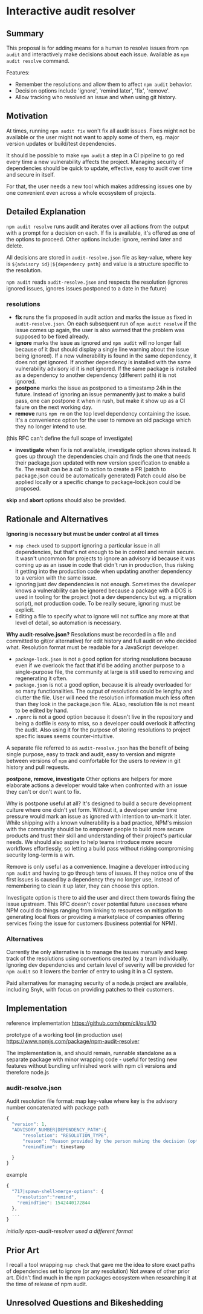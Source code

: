 # Interactive audit resolver

## Summary

This proposal is for adding means for a human to resolve issues from `npm audit` and interactively make decisions about each issue. Available as `npm audit resolve` command.

Features:
- Remember the resolutions and allow them to affect `npm audit` behavior.
- Decision options include 'ignore', 'remind later', 'fix', 'remove'.
- Allow tracking who resolved an issue and when using git history.


## Motivation

At times, running `npm audit fix` won't fix all audit issues. Fixes might not be available or the user might not want to apply some of them, eg. major version updates or build/test dependencies.

It should be possible to make `npm audit` a step in a CI pipeline to go red every time a new vulnerability affects the project. Managing security of dependencies should be quick to update, effective, easy to audit over time and secure in itself.

For that, the user needs a new tool which makes addressing issues one by one convenient even across a whole ecosystem of projects.

## Detailed Explanation

`npm audit resolve` runs audit and iterates over all actions from the output with a prompt for a decision on each. 
If fix is available, it's offered as one of the options to proceed. Other options include: ignore, remind later and delete.

All decisions are stored in `audit-resolve.json` file as key-value, where key is `${advisory id}|${dependency path}` and value is a structure specific to the resolution.

`npm audit` reads `audit-resolve.json` and respects the resolution (ignores ignored issues, ignores issues postponed to a date in the future)

### resolutions
- **fix** runs the fix proposed in audit action and marks the issue as fixed in `audit-resolve.json`. On each subsequent run of `npm audit resolve` if the issue comes up again, the user is also warned that the problem was supposed to be fixed already.
- **ignore** marks the issue as ignored and `npm audit` will no longer fail because of it (but should display a single line warning about the issue being ignored). If a new vulnerability is found in the same dependency, it does not get ignored. If another dependency is installed with the same vulnerability advisory id it is not ignored. If the same package is installed as a dependency to another dependency (different path) it is not ignored.
- **postpone** marks the issue as postponed to a timestamp 24h in the future. Instead of ignoring an issue permanently just to make a build pass, one can postpone it when in rush, but make it show up as a CI faiure on the next working day. 
- **remove** runs `npm rm` on the top level dependency containing the issue. It's a convenience option for the user to remove an old package which they no longer intend to use. 

(this RFC can't define the full scope of investigate)
- **investigate** when fix is not available, investigate option shows instead. It goes up through the dependencies chain and finds the one that needs their package.json updated with new version specification to enable a fix. 
The result can be a call to action to create a PR (patch to package.json could be automatically generated)
Patch could also be applied locally or a specific change to package-lock.json could be proposed. 

**skip** and **abort** options should also be provided.

## Rationale and Alternatives

**Ignoring is necessary but must be under control at all times**
- `nsp check` used to support ignoring a particular issue in all dependencies, but that's not enough to be in control and remain secure. It wasn't uncommon for projects to ignore an advisory id because it was coming up as an issue in code that didn't run in production, thus risking it getting into the production code when updating another dependency to a version with the same issue.
- ignoring just dev dependencies is not enough. Sometimes the developer knows a vulnerability can be ignored because a package with a DOS is used in tooling for the project (not a dev dependency but eg. a migration script), not production code. To be really secure, ignoring must be explicit. 
- Editing a file to specify what to ignore will not suffice any more at that level of detail, so automation is necessary.

**Why audit-resolve.json?**
Resolutions must be recorded in a file and committed to git(or alternative) for edit history and full audit on who decided what.
Resolution format must be readable for a JavaScript developer.

- `package-lock.json` is not a good option for storing resolutions because even if we overlook the fact that it'd be adding another purpose to a single-purpose file, the community at large is still used to removing and regenerating it often. 
- `package.json` is not a good option, because it is already overloaded for so many functionalities. The output of resolutions could be lengthy and clutter the file. User will need the resolution information much less often than they look in the package.json file. ALso, resolution file is not meant to be edited by hand.
- `.npmrc` is not a good option because it doesn't live in the repository and being a dotfile is easy to miss, so a developer could overlook it affecting the audit. Also using it for the purpose of storing resolutions to project specific issues seems counter-intuitive.

A separate file referred to as `audit-resolve.json` has the benefit of being single purpose, easy to track and audit, easy to version and migrate between versions of `npm` and comfortable for the users to review in git history and pull requests.

**postpone, remove, investigate**
Other options are helpers for more elaborate actions a developer would take when confronted with an issue they can't or don't want to fix. 

Why is postpone useful at all? It's designed to build a secure development culture where one didn't yet form. Without it, a developer under time pressure would mark an issue as ignored with intention to un-mark it later. 
While shipping with a known vulnerability is a bad practice, NPM's mission with the community should be to empower people to build more secure products and trust their skill and understanding of their project's particular needs. We should also aspire to help teams introduce more secure workflows effortlessly, so letting a build pass without risking compromising security long-term is a win. 

Remove is only useful as a convenience. Imagine a developer introducing `npm audit` and having to go through tens of issues. If they notice one of the first issues is caused by a dependency they no longer use, instead of remembering to clean it up later, they can choose this option.

Investigate option is there to aid the user and direct them towards fixing the issue upstream.
This RFC doesn't cover potential future usecases where NPM could do things ranging from linking to resources on mitigation to generating local fixes or providing a marketplace of companies offering services fixing the issue for customers (business potential for NPM).

### Alternatives

Currently the only alternative is to manage the issues manually and keep track of the resolutions using conventions created by a team individually. Ignoring dev dependencies and certain level of severity will be provided for `npm audit` so it lowers the barrier of entry to using it in a CI system. 

Paid alternatives for managing security of a node.js project are available, including Snyk, with focus on providing patches to their customers.

## Implementation

reference implementation https://github.com/npm/cli/pull/10

prototype of a working tool (in production use) https://www.npmjs.com/package/npm-audit-resolver

The implementation is, and should remain, runnable standalone as a separate package with minor wrapping code - useful for testing new features without bundling unfinished work with npm cli versions and therefore node.js

### audit-resolve.json

Audit resolution file format:
map key-value where key is the advisory number concatenated with package path

```js
{
  "version": 1,
  "ADVISORY_NUMBER|DEPENDENCY_PATH":{
      "resolution": "RESOLUTION_TYPE",
      "reason": "Reason provided by the person making the decision (optional)",
      "remindTime": timestamp

  }
}
```

example

```js
{
  "717|spawn-shell>merge-options": {
    "resolution":"remind",
    "remindTime": 1542440172844
  },
  ...
}
```

*initially npm-audit-resolver used a different format*

## Prior Art

I recall a tool wrapping `nsp check` that gave me the idea to store exact paths of dependencies set to ignore (or any resolution)
Not aware of other prior art. Didn't find much in the npm packages ecosystem when researching it at the time of release of npm audit.

## Unresolved Questions and Bikeshedding


